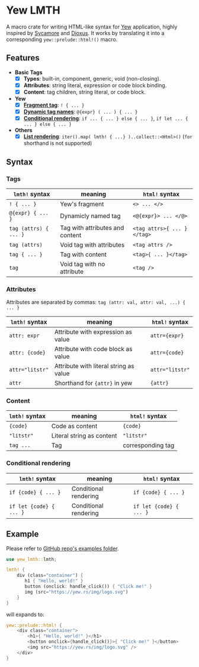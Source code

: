 # Yew LMTH

A macro crate for writing HTML-like syntax for [Yew](https://yew.rs/) application, highly inspired by [Sycamore](https://sycamore-rs.netlify.app) and [Dioxus](https://dioxuslabs.com/). It works by translating it into a corresponding `yew::prelude::html!()` macro.

## Features

- **Basic Tags**
  - [x] **Types**: built-in, component, generic, void (non-closing).
  - [x] **Attributes**: string literal, expression or code block binding.
  - [x] **Content**: tag children, string literal, or code block.
- **Yew**
  - [x] **[Fragment tag](https://yew.rs/docs/concepts/html/fragments)**: `! { ... }`
  - [x] **[Dynamic tag names](https://yew.rs/docs/concepts/html/elements#dynamic-tag-names)**: `@{expr} ( ... ) { ... }`
  - [x] **[Conditional rendering](https://yew.rs/docs/concepts/html/conditional-rendering)**: `if ... { ... } else { ... }`, `if let ... { ... } else { ... }`
- **Others**
  - [x] **[List rendering](https://yew.rs/docs/concepts/html/lists)**:  `iter().map( lmth! { ...} )..collect::<Html>()` (`for` shorthand is not supported)

## Syntax

### Tags

| `lmth!` syntax        | meaning                         | `html!` syntax             |
| --------------------- | ------------------------------- | -------------------------- |
| `! { ... }`           | Yew's fragment                  | `<> ... </>`               |
| `@{expr} { ... }`     | Dynamicly named tag             | `<@{expr}> ... </@>`       |
| `tag (attrs) { ... }` | Tag with attributes and content | `<tag attrs>{ ... }</tag>` |
| `tag (attrs)`         | Void tag with attributes        | `<tag attrs />`            |
| `tag { ... }`         | Tag with content                | `<tag>{ ... }</tag>`       |
| `tag`                 | Void tag with no attribute      | `<tag />`                  |

### Attributes

Attributes are separated by commas: `tag (attr: val, attr: val, ...) { ... }`

| `lmth!` syntax  | meaning                                | `html!` syntax |
| --------------- | -------------------------------------- | -------------- |
| `attr: expr`    | Attribute with expression as value     | `attr={expr}`  |
| `attr: {code}`  | Attribute with code block as value     | `attr={code}`  |
| `attr="litstr"` | Attribute with literal string as value | `attr="litstr"`|
| `attr`          | Shorthand for `{attr}` in yew          | `{attr}`       |

### Content

| `lmth!` syntax  | meaning                   | `html!` syntax    |
| --------------- | ------------------------- | ----------------- |
| `{code}`        | Code as content           | `{code}`          |
| `"litstr"`      | Literal string as content | `"litstr"`        |
| `tag ...`       | Tag                       | corresponding tag |

### Conditional rendering

| `lmth!` syntax          | meaning                   | `html!` syntax          |
| ----------------------- | ------------------------- | ----------------------- |
| `if {code} { ... }`     | Conditional rendering     | `if {code} { ... }`     |
| `if let {code} { ... }` | Conditional rendering     | `if let {code} { ... }` |

## Example

Please refer to [GitHub repo's examples folder](https://github.com/Saplyn/yew-lmth/tree/main/examples).

```rust
use yew_lmth::lmth;

lmth! {
    div (class="container") {
       h1 { "Hello, world!" }
       button (onclick: handle_click()) { "Click me!" }
       img (src="https://yew.rs/img/logo.svg")
    }
}
```

will expands to:

```rust
yew::prelude::html! {
    <div class="container">
        <h1>{ "Hello, world!" }</h1>
        <button onclick={handle_click()}>{ "Click me!" }</button>
        <img src="https://yew.rs/img/logo.svg" />
    </div>
}
```
